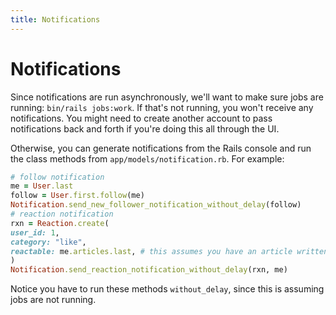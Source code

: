 ```yaml
---
title: Notifications
---
```


# Notifications

Since notifications are run asynchronously, we'll want to make sure jobs are running: `bin/rails jobs:work`. If that's not running, you won't receive any notifications. You might need to create another account to pass notifications back and forth if you're doing this all through the UI.

Otherwise, you can generate notifications from the Rails console and run the class methods from `app/models/notification.rb`. For example:

```ruby
# follow notification
me = User.last
follow = User.first.follow(me)
Notification.send_new_follower_notification_without_delay(follow)
# reaction notification
rxn = Reaction.create(
user_id: 1,
category: "like",
reactable: me.articles.last, # this assumes you have an article written
)
Notification.send_reaction_notification_without_delay(rxn, me)
```

Notice you have to run these methods `without_delay`, since this is assuming jobs are not running.
